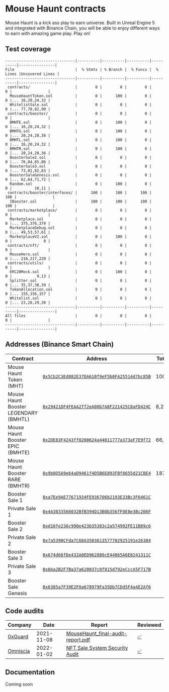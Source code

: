 # Mouse Haunt contracts

Mouse Haunt is a kick ass play to earn universe. Built in Unreal Engine 5 and integrated with Binance Chain, you will be able to enjoy different ways to earn with amazing game play. Play on!

## Test coverage

<!-- COVERAGE START -->

```
-------------------------------|----------|----------|----------|----------|----------------|
File                           |  % Stmts | % Branch |  % Funcs |  % Lines |Uncovered Lines |
-------------------------------|----------|----------|----------|----------|----------------|
 contracts/                    |        0 |        0 |        0 |        0 |                |
  MouseHauntToken.sol          |        0 |      100 |        0 |        0 |... 16,20,24,32 |
  WhitelistSale.sol            |        0 |        0 |        0 |        0 |... 77,78,82,90 |
 contracts/booster/            |        0 |        0 |        0 |        0 |                |
  BMHTE.sol                    |        0 |      100 |        0 |        0 |... 16,20,24,32 |
  BMHTG.sol                    |        0 |      100 |        0 |        0 |... 20,24,28,36 |
  BMHTL.sol                    |        0 |      100 |        0 |        0 |... 16,20,24,32 |
  BMHTR.sol                    |        0 |      100 |        0 |        0 |... 20,24,28,36 |
  BoosterSale2.sol             |        0 |        0 |        0 |        0 |... 76,84,85,86 |
  BoosterSale3.sol             |        0 |        0 |        0 |        0 |... 73,81,82,83 |
  BoosterSaleGenesis.sol       |        0 |        0 |        0 |        0 |... 62,64,71,72 |
  Random.sol                   |        0 |      100 |        0 |        0 |          10,11 |
 contracts/booster/interfaces/ |      100 |      100 |      100 |      100 |                |
  IBooster.sol                 |      100 |      100 |      100 |      100 |                |
 contracts/marketplace/        |        0 |        0 |        0 |        0 |                |
  Marketplace.sol              |        0 |        0 |        0 |        0 |... 375,376,379 |
  MarketplaceDebug.sol         |        0 |        0 |        0 |        0 |... 49,53,57,61 |
  MarketplaceV2.sol            |        0 |      100 |        0 |        0 |              8 |
 contracts/nft/                |        0 |        0 |        0 |        0 |                |
  MouseHero.sol                |        0 |        0 |        0 |        0 |... 216,217,220 |
 contracts/utils/              |        0 |        0 |        0 |        0 |                |
  ERC20Mock.sol                |        0 |      100 |        0 |        0 |           9,13 |
  Splitter.sol                 |        0 |        0 |        0 |        0 |... 35,37,38,39 |
  TokenAllocation.sol          |        0 |        0 |        0 |        0 |... 155,156,157 |
  Whitelist.sol                |        0 |        0 |        0 |        0 |... 23,28,29,30 |
-------------------------------|----------|----------|----------|----------|----------------|
All files                      |        0 |        0 |        0 |        0 |                |
-------------------------------|----------|----------|----------|----------|----------------|
```

<!-- COVERAGE END -->

## Addresses (Binance Smart Chain)

| Contract                              | Address                                                                                                                | Total Supply |
| ------------------------------------- | ---------------------------------------------------------------------------------------------------------------------- | ------------ |
| Mouse Haunt Token (MHT)               | [`0x5Cb2C3Ed882E37DA610f9eF5b0FA25514d7bc85B`](https://bscscan.com/token/0x5Cb2C3Ed882E37DA610f9eF5b0FA25514d7bc85B)   | 100,000,000  |
| Mouse Haunt Booster LEGENDARY (BMHTL) | [`0x29421DF4FEAA2ff2eA08b7A8F221425C8aFD424C`](https://bscscan.com/token/0x29421DF4FEAA2ff2eA08b7A8F221425C8aFD424C)   | 8,250        |
| Mouse Haunt Booster EPIC (BMHTE)      | [`0x2DE83F4243ff0200624a44011777a373aF7E9f72`](https://bscscan.com/token/0x2DE83F4243ff0200624a44011777a373aF7E9f72)   | 66,000       |
| Mouse Haunt Booster RARE (BMHTR)      | [`0x9b0D5A9e64aD9461f4D5B6E893FBf8655d21CBE4`](https://bscscan.com/token/0x9b0D5A9e64aD9461f4D5B6E893FBf8655d21CBE4)   | 187,500      |
| Booster Sale 1                        | [`0xa7Ee9AE77671934FE936706b2193E33Bc3F6461C`](https://bscscan.com/address/0xa7Ee9AE77671934FE936706b2193E33Bc3F6461C) |              |
| Private Sale 1                        | [`0x4A3833566032BfB394D13B0b356fF0E8e3Bc206F`](https://bscscan.com/address/0x4A3833566032BfB394D13B0b356fF0E8e3Bc206F) |              |
| Booster Sale 2                        | [`0xd10fe236c990e423b35383c2a574992FE11B89c6`](https://bscscan.com/address/0xd10fe236c990e423b35383c2a574992FE11B89c6) |              |
| Private Sale 2                        | [`0x7a5390CFda7C68A3503613577702925191e26384`](https://bscscan.com/address/0x7a5390CFda7C68A3503613577702925191e26384) |              |
| Booster Sale 3                        | [`0x674d68fDe432A0ED962080cE44865A6E8241311C`](https://bscscan.com/address/0x674d68fDe432A0ED962080cE44865A6E8241311C) |              |
| Private Sale 3                        | [`0x0Aa2B2F7Ba37a628037c8f815d792eCccA5F717B`](https://bscscan.com/address/0x0Aa2B2F7Ba37a628037c8f815d792eCccA5F717B) |              |
| Booster Sale Genesis                  | [`0x6385a7F39E2F0a678979Fa35Db7CDd5F4a4E2Af6`](https://bscscan.com/address/0x6385a7F39E2F0a678979Fa35Db7CDd5F4a4E2Af6) |              |

## Code audits

| Company                          | Date       | Report                                                                                                                                                                       | Reviewed                                                    |
| -------------------------------- | ---------- | ---------------------------------------------------------------------------------------------------------------------------------------------------------------------------- | ----------------------------------------------------------- |
| [0xGuard](https://0xguard.com/)  | 2021-11-08 | [MouseHaunt_final-audit-report.pdf](https://github.com/0xGuard-com/audit-reports/blob/1259f5da70996a31066beac6a593e4f9407ebe46/mousehaunt/MouseHaunt_final-audit-report.pdf) | [✅](../../commit/04eb145f4b3e192bfcca009bacca6791d681b1bb) |
| [Omniscia](https://omniscia.io/) | 2022-01-02 | [NFT Sale System Security Audit](https://omniscia.io/mousehaunt-nft-sale-system/)                                                                                            | [✅](../../commit/e353aac3427b7653a490573bcf887635d2ea043a) |

## Documentation

Coming soon
